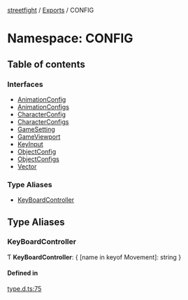 [streetfight](../README.md) / [Exports](../modules.md) / CONFIG

# Namespace: CONFIG

## Table of contents

### Interfaces

- [AnimationConfig](../interfaces/CONFIG.AnimationConfig.md)
- [AnimationConfigs](../interfaces/CONFIG.AnimationConfigs.md)
- [CharacterConfig](../interfaces/CONFIG.CharacterConfig.md)
- [CharacterConfigs](../interfaces/CONFIG.CharacterConfigs.md)
- [GameSetting](../interfaces/CONFIG.GameSetting.md)
- [GameViewport](../interfaces/CONFIG.GameViewport.md)
- [KeyInput](../interfaces/CONFIG.KeyInput.md)
- [ObjectConfig](../interfaces/CONFIG.ObjectConfig.md)
- [ObjectConfigs](../interfaces/CONFIG.ObjectConfigs.md)
- [Vector](../interfaces/CONFIG.Vector.md)

### Type Aliases

- [KeyBoardController](CONFIG.md#keyboardcontroller)

## Type Aliases

### KeyBoardController

Ƭ **KeyBoardController**: \{ [name in keyof Movement]: string }

#### Defined in

[type.d.ts:75](https://github.com/yan-930521/yan-930521.github.io/blob/897f374/src/type.d.ts#L75)
